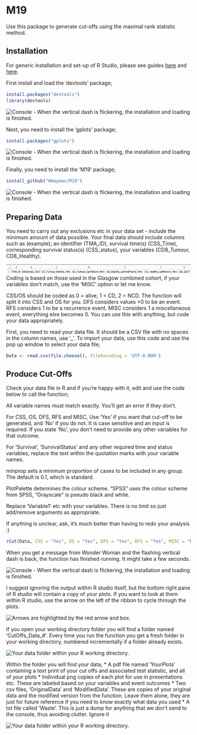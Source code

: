 
<!-- README.md is generated from README.Rmd. Please edit that file -->

# M19

<!-- badges: start -->

<!-- badges: end -->

Use this package to generate cut-offs using the maximal rank statistic
method.

## Installation

For generic installation and set-up of R Studio, please see guides
[here](https://rstudio-education.github.io/hopr/starting.html) and
[here](http://www.sthda.com/english/wiki/running-rstudio-and-setting-up-your-working-directory-easy-r-programming).

First install and load the ‘devtools’ package;

``` r
install.packages("devtools")
library(devtools)
```

![Console - When the vertical dash is flickering, the installation and
loading is finished.](images/Devtools_Install.png)

Next, you need to install the ‘gplots’ package;

``` r
install.packages("gplots")
```

![Console - When the vertical dash is flickering, the installation and
loading is finished.](images/gplots_install.png)

Finally, you need to install the ‘M19’ package;

``` r
install_github("HHayman/M19")
```

![Console - When the vertical dash is flickering, the installation and
loading is finished.](images/M19_Install.png)

## Preparing Data

You need to carry out any exclusions etc in your data set - include the
minimum amount of data possible. Your final data should include columns
such as (example); an identifier (TMA\_ID), survival time(s)
(CSS\_Time), corresponding survival status(s) (CSS\_status), your
variables (CD8\_Tumour, CD8\_Healthy).

![Example variables to include in your data.](images/Data_Example.png)
Coding is based on those used in the Glasgow combined cohort, if your
variables don’t match, use the ‘MISC’ option or let me know.

CSS/OS should be coded as 0 = alive, 1 = CD, 2 = NCD. The function will
split it into CSS and OS for you. DFS considers values \>0 to be an
event. RFS considers 1 to be a recurrence event. MISC considers 1 a
miscellaneous event, everything else becomes 0. You can use this with
anything, but code your data appropriately.

First, you need to read your data file. It should be a CSV file with no
spaces in the column names, use ’\_’. To import your data, use this code
and use the pop up window to select your data file;

``` r
Data <- read.csv(file.choose(), fileEncoding = 'UTF-8-BOM')
```

## Produce Cut-Offs

Check your data file in R and if you’re happy with it, edit and use the
code below to call the function;

All variable names must match exactly. You’ll get an error if they
don’t.

For CSS, OS, DFS, RFS and MISC, Use ‘Yes’ if you want that cut-off to be
generated, and ‘No’ if you do not. It is case sensitive and an input is
required. If you state ‘No’, you don’t need to provide any other
variables for that outcome.

For ‘Survival’, ‘SurvivalStatus’ and any other required time and status
variables, replace the text within the quotation marks with your
variable names.

minprop sets a minimum proportion of cases to be included in any group.
The default is 0.1, which is standard.

PlotPalette determines the colour scheme. “SPSS” uses the colour scheme
from SPSS, “Grayscale” is pseudo black and white.

Replace ‘Variable1’ etc with your variables. There is no limit so just
add/remove arguments as appropriate.

If anything is unclear, ask, it’s much better than having to redo your
analysis :)

``` r
rCut(Data, CSS = "Yes", OS = "Yes", DFS = "Yes", RFS = "Yes", MISC = "No", minprop = 0.1, PlotPalette = "SPSS", ID = "TMA_ID", Survival = "CSS_2017", SurvivalStatus = "a0cd1ncd2_2017", DiseaseFree = "DFSmonths", DiseaseFreeStatus = "DFS", Recurrence="DFSmonths", RecurrenceStatus="FOR", Variables = c("Variable1", "Variable2", "Variable3"))
```

When you get a message from Wonder Woman and the flashing vertical dash
is back, the function has finished running. It might take a few seconds.

![Console - When the vertical dash is flickering, the installation and
loading is finished.](images/Function_Finished.png)

I suggest ignoring the output within R studio itself, but the bottom
right pane of R studio will contain a copy of your plots. If you want to
look at them within R studio, use the arrow on the left of the ribbon to
cycle through the plots.

![Arrows are highlighted by the red arrow and
box.](images/Plot_Cycle.png)

If you open your working directory folder you will find a folder named
‘CutOffs\_Data\_\#’. Every time you run the function you get a fresh
folder in your working directory, numbered incrementally if a folder
already exists.

![Your data folder within your R working
directory.](images/Data_Folder.png)

Within the folder you will find your data; \* A pdf file named
‘YourPlots’ containing a text print of your cut offs and associated
test statistic, and all of your plots \* Individual png copies of each
plot for use in presentations etc. These are labeled based on your
variables and event outcomes \* Two csv files, ‘OriginalData’ and
‘ModifiedData’. These are copies of your original data and the
modified version from the function. Leave them alone, they are just for
future reference if you need to know exactly what data you used \* A txt
file called ‘Waste’. This is just a dump for anything that we don’t send
to the console, thus avoiding clutter. Ignore it

![Your data folder within your R working
directory.](images/Data_Folder_Contents.png)
